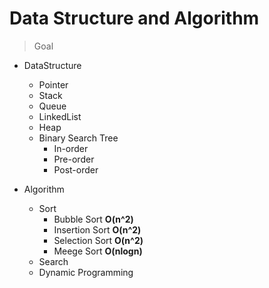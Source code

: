 # Data Structure and Algorithm

> Goal

- DataStructure

  - Pointer
  - Stack
  - Queue
  - LinkedList
  - Heap
  - Binary Search Tree
    - In-order
    - Pre-order
    - Post-order

- Algorithm
  - Sort
    - Bubble Sort **O(n^2)**
    - Insertion Sort **O(n^2)**
    - Selection Sort **O(n^2)**
    - Meege Sort **O(nlogn)**
  - Search
  - Dynamic Programming
